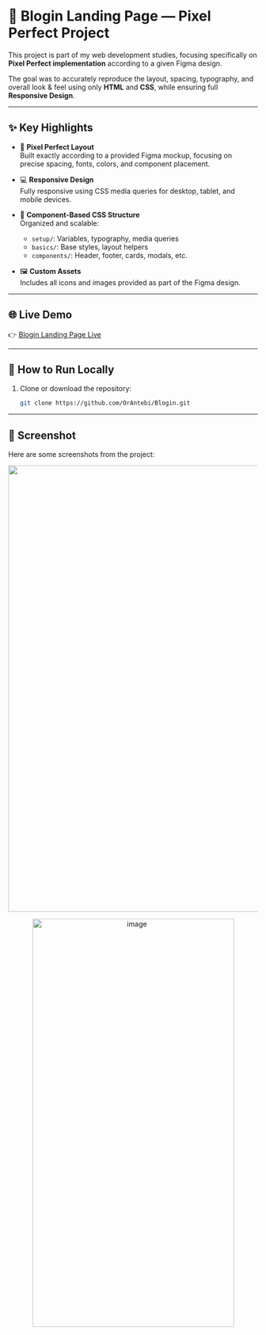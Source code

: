 # 🎨 Blogin Landing Page — Pixel Perfect Project

This project is part of my web development studies, focusing specifically on **Pixel Perfect implementation** according to a given Figma design.

The goal was to accurately reproduce the layout, spacing, typography, and overall look & feel using only **HTML** and **CSS**, while ensuring full **Responsive Design**.

---

## ✨ Key Highlights

- 🎯 **Pixel Perfect Layout**  
  Built exactly according to a provided Figma mockup, focusing on precise spacing, fonts, colors, and component placement.

- 💻 **Responsive Design**  
  Fully responsive using CSS media queries for desktop, tablet, and mobile devices.

- 🎨 **Component-Based CSS Structure**  
  Organized and scalable:
  - `setup/`: Variables, typography, media queries
  - `basics/`: Base styles, layout helpers
  - `components/`: Header, footer, cards, modals, etc.

- 🖼️ **Custom Assets**  
  Includes all icons and images provided as part of the Figma design.

---

## 🌐 Live Demo

👉 [Blogin Landing Page Live](https://orantebi.github.io/Blogin/index.html)  

---

## 🚀 How to Run Locally

1. Clone or download the repository:
   
   ```bash
   git clone https://github.com/OrAntebi/Blogin.git

---

## 📸 Screenshot

Here are some screenshots from the project:

<p align="center">
  <p align="center">
    <img width="1585" height="902" alt="image" src="https://github.com/user-attachments/assets/71ab256d-33d4-407a-9092-a4837e9908d7" />
  </p>

  <p align="center">
    <img width="407" height="825" alt="image" src="https://github.com/user-attachments/assets/dd64c694-834b-42ed-bbdd-964e148e9b4c" />
  </p>
</p>
